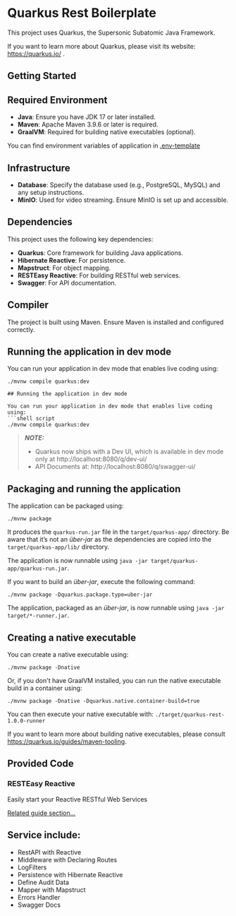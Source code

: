 # Quarkus Rest Boilerplate

This project uses Quarkus, the Supersonic Subatomic Java Framework.

If you want to learn more about Quarkus, please visit its website: https://quarkus.io/ .
## Getting Started
## Required Environment

- **Java**: Ensure you have JDK 17 or later installed.
- **Maven**: Apache Maven 3.9.6 or later is required.
- **GraalVM**: Required for building native executables (optional).

You can find environment variables of application in [.env-template](.env.template)

## Infrastructure

- **Database**: Specify the database used (e.g., PostgreSQL, MySQL) and any setup instructions.
- **MinIO**: Used for video streaming. Ensure MinIO is set up and accessible.

## Dependencies

This project uses the following key dependencies:
- **Quarkus**: Core framework for building Java applications.
- **Hibernate Reactive**: For persistence.
- **Mapstruct**: For object mapping.
- **RESTEasy Reactive**: For building RESTful web services.
- **Swagger**: For API documentation.

## Compiler

The project is built using Maven. Ensure Maven is installed and configured correctly.

## Running the application in dev mode

You can run your application in dev mode that enables live coding using:
```shell script
./mvnw compile quarkus:dev

## Running the application in dev mode

You can run your application in dev mode that enables live coding using:
```shell script
./mvnw compile quarkus:dev
```

> **_NOTE:_**  
> - Quarkus now ships with a Dev UI, which is available in dev mode only at http://localhost:8080/q/dev-ui/
> - API Documents at: http://localhost:8080/q/swagger-ui/

## Packaging and running the application

The application can be packaged using:
```shell script
./mvnw package
```
It produces the `quarkus-run.jar` file in the `target/quarkus-app/` directory.
Be aware that it’s not an _über-jar_ as the dependencies are copied into the `target/quarkus-app/lib/` directory.

The application is now runnable using `java -jar target/quarkus-app/quarkus-run.jar`.

If you want to build an _über-jar_, execute the following command:
```shell script
./mvnw package -Dquarkus.package.type=uber-jar
```

The application, packaged as an _über-jar_, is now runnable using `java -jar target/*-runner.jar`.

## Creating a native executable

You can create a native executable using: 
```shell script
./mvnw package -Dnative
```

Or, if you don't have GraalVM installed, you can run the native executable build in a container using: 
```shell script
./mvnw package -Dnative -Dquarkus.native.container-build=true
```

You can then execute your native executable with: `./target/quarkus-rest-1.0.0-runner`

If you want to learn more about building native executables, please consult https://quarkus.io/guides/maven-tooling.

## Provided Code

### RESTEasy Reactive

Easily start your Reactive RESTful Web Services

[Related guide section...](https://quarkus.io/guides/getting-started-reactive#reactive-jax-rs-resources)


## Service include:

- RestAPI with Reactive
- Middleware with Declaring Routes
- LogFilters
- Persistence with Hibernate Reactive
- Define Audit Data
- Mapper with Mapstruct
- Errors Handler
- Swagger Docs
